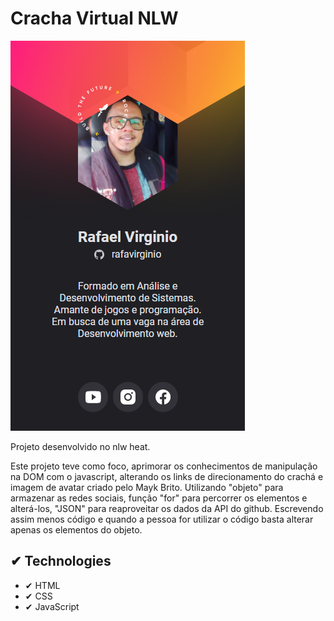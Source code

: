 # Cracha Virtual NLW

<img src="images/screen.png">

Projeto desenvolvido no nlw heat.

Este projeto teve como foco, aprimorar os conhecimentos de manipulação na DOM com o javascript, alterando os links de direcionamento do crachá e imagem de avatar criado pelo Mayk Brito. Utilizando "objeto" para armazenar as redes sociais, função "for" para percorrer os elementos e alterá-los, "JSON" para reaproveitar os dados da API do github. Escrevendo assim menos código e quando a pessoa for utilizar o código basta alterar apenas os elementos do objeto.

## ✔ Technologies

- ✔ HTML
- ✔ CSS
- ✔ JavaScript
